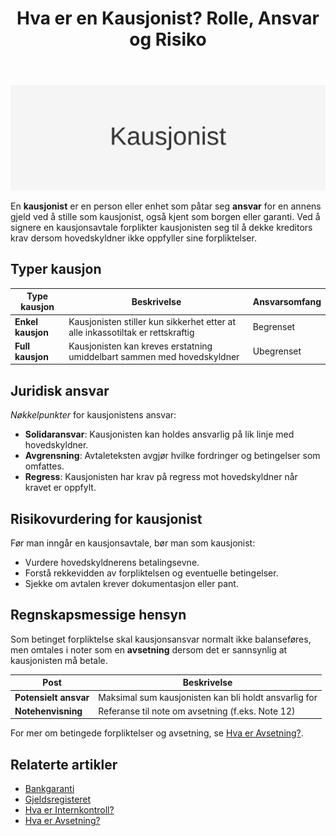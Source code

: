﻿---
title: "Hva er en Kausjonist? Rolle, Ansvar og Risiko"
seoTitle: "Hva er en Kausjonist? Rolle, Ansvar og Risiko"
meta_description: '![Illustrasjon av konseptet kausjonist](kausjonist.svg)'
slug: kausjonist
type: blog
layout: pages/single
---

![Illustrasjon av konseptet kausjonist](kausjonist.svg)

En **kausjonist** er en person eller enhet som påtar seg **ansvar** for en annens gjeld ved å stille som kausjonist, også kjent som borgen eller garanti. Ved å signere en kausjonsavtale forplikter kausjonisten seg til å dekke kreditors krav dersom hovedskyldner ikke oppfyller sine forpliktelser.

## Typer kausjon

| Type kausjon      | Beskrivelse                                                                 | Ansvarsomfang               |
|-------------------|-----------------------------------------------------------------------------|-----------------------------|
| **Enkel kausjon** | Kausjonisten stiller kun sikkerhet etter at alle inkassotiltak er rettskraftig | Begrenset                   |
| **Full kausjon**  | Kausjonisten kan kreves erstatning umiddelbart sammen med hovedskyldner      | Ubegrenset                  |

## Juridisk ansvar

*Nøkkelpunkter* for kausjonistens ansvar:

* **Solidaransvar**: Kausjonisten kan holdes ansvarlig på lik linje med hovedskyldner.
* **Avgrensning**: Avtaleteksten avgjør hvilke fordringer og betingelser som omfattes.
* **Regress**: Kausjonisten har krav på regress mot hovedskyldner når kravet er oppfylt.

## Risikovurdering for kausjonist

Før man inngår en kausjonsavtale, bør man som kausjonist:

* Vurdere hovedskyldnerens betalingsevne.
* Forstå rekkevidden av forpliktelsen og eventuelle betingelser.
* Sjekke om avtalen krever dokumentasjon eller pant.

## Regnskapsmessige hensyn

Som betinget forpliktelse skal kausjonsansvar normalt ikke balanseføres, men omtales i noter som en **avsetning** dersom det er sannsynlig at kausjonisten må betale.

| Post                 | Beskrivelse                                        |
|----------------------|----------------------------------------------------|
| **Potensielt ansvar**| Maksimal sum kausjonisten kan bli holdt ansvarlig for |
| **Notehenvisning**    | Referanse til note om avsetning (f.eks. Note 12)     |

For mer om betingede forpliktelser og avsetning, se [Hva er Avsetning?](/blogs/regnskap/avsetning "Hva er Avsetning? Ulike typer og regnskapsføring").

## Relaterte artikler

* [Bankgaranti](/blogs/regnskap/bankgaranti "Bankgaranti - Oversikt over bankgarantier og sikkerhetsstillelse")
* [Gjeldsregisteret](/blogs/regnskap/gjeldsregisteret "Gjeldsregisteret - Oversikt over det norske gjeldsregisteret")
* [Hva er Internkontroll?](/blogs/regnskap/hva-er-internkontroll "Hva er Internkontroll? Prinsipper og krav")
* [Hva er Avsetning?](/blogs/regnskap/avsetning "Hva er Avsetning? Ulike typer og regnskapsføring")










